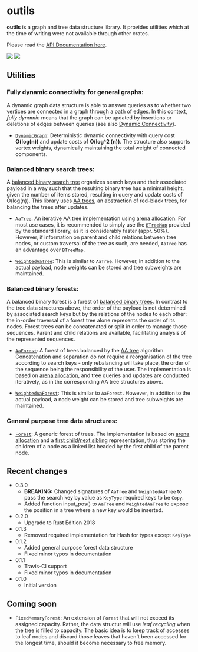 # outils

**outils** is a graph and tree data structure library. It provides utilities which at the
time of writing were not available through other crates.

Please read the [API Documentation here](https://docs.rs/outils/).

[![](https://travis-ci.org/ouaffm/outils.svg?branch=master)](https://travis-ci.org/ouaffm/outils)
[![](http://meritbadge.herokuapp.com/outils)](https://crates.io/crates/outils)

## Utilities

### Fully dynamic connectivity for general graphs: 
A dynamic graph data structure is able to
answer queries as to whether two vertices are connected in a graph through a path of edges.
In this context, _fully dynamic_ means that the graph can be updated by insertions or
deletions of edges between queries (see also [Dynamic Connectivity][1]).

- [`DynamicGraph`][2]: Deterministic dynamic connectivity with query cost **O(log(n))** and update
costs of **O(log^2 (n))**. The structure also supports vertex weights, dynamically maintaining the
total weight of connected components.

### Balanced binary search trees:
A [balanced binary search tree][3] organizes search keys and
their associated payload in a way such that the resulting binary tree has a minimal height,
given the number of items stored, resulting in query and update costs of O(log(n)). This library
uses [AA trees][4], an abstraction of red-black trees, for balancing the trees after updates.

 - [`AaTree`][5]: An iterative AA tree implementation using [arena allocation][6]. For most use
cases, it is recommended to simply use the [`BTreeMap`][7] provided by the standard library, as
it is considerably faster (appr. 50%). However, if information on parent and child relations
between tree nodes, or custom traversal of the tree as such, are needed, `AaTree` has an advantage
over `BTreeMap`.

 - [`WeightedAaTree`][8]: This is similar to `AaTree`. However, in addition to the actual
payload, node weights can be stored and tree subweights are maintained.

### Balanced binary forests: 
A balanced binary forest is a forest of [balanced binary trees][3].
In contrast to the tree data structures above, the order of the payload is not determined by
associated search keys but by the relations of the nodes to each other: the in-order traversal
of a forest tree alone represents the order of its nodes. Forest trees can be concatenated or
split in order to manage those sequences. Parent and child relations are available, facilitating
analysis of the represented sequences.

 - [`AaForest`][9]: A forest of trees balanced by the [AA tree][4] algorithm. Concatenation and
separation do not require a reorganisation of the tree according to search keys - only
rebalancing will take place, the order of the sequence being the responsibility of the user.
The implementation is based on [arena allocation][6], and tree queries and updates are conducted
iteratively, as in the corresponding AA tree structures above.

 - [`WeightedAaForest`][10]: This is similar to `AaForest`. However, in addition to the actual
payload, a node weight can be stored and tree subweights are maintained.

### General purpose tree data structures:
- [`Forest`][11]: A generic forest of trees. The implementation is based on
[arena allocation][6] and a [first child/next sibling][12] representation, thus storing the
children of a node as a linked list headed by the first child of the parent node.

## Recent changes
- 0.3.0
  - **BREAKING:** Changed signatures of `AaTree` and `WeightedAaTree` to pass the search key by value
  as `KeyType` required keys to be `Copy`.
  - Added function input_pos() to `AaTree` and `WeightedAaTree` to expose the position in a tree 
  where a new key would be inserted.
- 0.2.0
  - Upgrade to Rust Edition 2018
- 0.1.3
  - Removed required implementation for Hash for types except `KeyType`
- 0.1.2
  - Added general purpose forest data structure
  - Fixed minor typos in documentation
- 0.1.1
  - Travis-CI support
  - Fixed minor typos in documentation
- 0.1.0
  - Initial version 

## Coming soon
- `FixedMemoryForest`: An extension of `Forest` that will not exceed its assigned capacity. Rather,
   the data structur will use _leaf recycling_ when the tree is filled to capacity. The basic idea is 
   to keep track of accesses to leaf nodes and discard those leaves that haven't been accessed for 
   the longest time, should it become necessary to free memory. 

[1]: https://en.wikipedia.org/wiki/Dynamic_connectivity
[2]: https://docs.rs/outils/0.3.0/outils/graph/dynconn/hdt/struct.DynamicGraph.html
[3]: https://en.wikipedia.org/wiki/Self-balancing_binary_search_tree
[4]: https://en.wikipedia.org/wiki/AA_tree
[5]: https://docs.rs/outils/0.3.0/outils/tree/bst/aatree/struct.AaTree.html
[6]: https://en.wikipedia.org/wiki/Region-based_memory_management
[7]: https://doc.rust-lang.org/std/collections/struct.BTreeMap.html
[8]: https://docs.rs/outils/0.3.0/outils/tree/bst/waatree/struct.WeightedAaTree.html
[9]: https://docs.rs/outils/0.3.0/outils/tree/bst/aaforest/struct.AaForest.html
[10]: https://docs.rs/outils/0.3.0/outils/tree/bst/waaforest/struct.WeightedAaForest.html
[11]: https://docs.rs/outils/0.3.0/outils/tree/generic/struct.Forest.html
[12]: https://en.wikipedia.org/wiki/Left-child_right-sibling_binary_tree